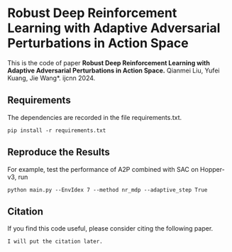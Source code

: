 # Robust Deep Reinforcement Learning with Adaptive Adversarial Perturbations in Action Space
This is the code of paper **Robust Deep Reinforcement Learning with Adaptive Adversarial Perturbations in Action Space.** Qianmei Liu, Yufei Kuang, Jie Wang*. ijcnn 2024.
## Requirements
The dependencies are recorded in the file requirements.txt.
```
pip install -r requirements.txt
```
## Reproduce the Results
For example, test the performance of A2P combined with SAC on Hopper-v3, run
```
python main.py --EnvIdex 7 --method nr_mdp --adaptive_step True
```
## Citation
If you find this code useful, please consider citing the following paper.
```
I will put the citation later.
```
